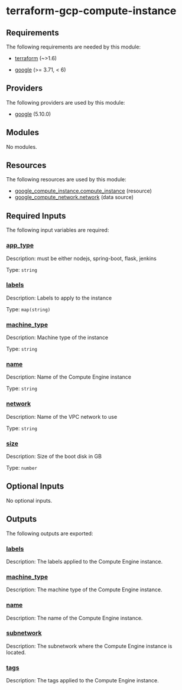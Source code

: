 # terraform-gcp-compute-instance

<!-- BEGIN_TF_DOCS -->
## Requirements

The following requirements are needed by this module:

- <a name="requirement_terraform"></a> [terraform](#requirement\_terraform) (~>1.6)

- <a name="requirement_google"></a> [google](#requirement\_google) (>= 3.71, < 6)

## Providers

The following providers are used by this module:

- <a name="provider_google"></a> [google](#provider\_google) (5.10.0)

## Modules

No modules.

## Resources

The following resources are used by this module:

- [google_compute_instance.compute_instance](https://registry.terraform.io/providers/hashicorp/google/latest/docs/resources/compute_instance) (resource)
- [google_compute_network.network](https://registry.terraform.io/providers/hashicorp/google/latest/docs/data-sources/compute_network) (data source)

## Required Inputs

The following input variables are required:

### <a name="input_app_type"></a> [app\_type](#input\_app\_type)

Description: must be either nodejs, spring-boot, flask, jenkins

Type: `string`

### <a name="input_labels"></a> [labels](#input\_labels)

Description: Labels to apply to the instance

Type: `map(string)`

### <a name="input_machine_type"></a> [machine\_type](#input\_machine\_type)

Description: Machine type of the instance

Type: `string`

### <a name="input_name"></a> [name](#input\_name)

Description: Name of the Compute Engine instance

Type: `string`

### <a name="input_network"></a> [network](#input\_network)

Description: Name of the VPC network to use

Type: `string`

### <a name="input_size"></a> [size](#input\_size)

Description: Size of the boot disk in GB

Type: `number`

## Optional Inputs

No optional inputs.

## Outputs

The following outputs are exported:

### <a name="output_labels"></a> [labels](#output\_labels)

Description: The labels applied to the Compute Engine instance.

### <a name="output_machine_type"></a> [machine\_type](#output\_machine\_type)

Description: The machine type of the Compute Engine instance.

### <a name="output_name"></a> [name](#output\_name)

Description: The name of the Compute Engine instance.

### <a name="output_subnetwork"></a> [subnetwork](#output\_subnetwork)

Description: The subnetwork where the Compute Engine instance is located.

### <a name="output_tags"></a> [tags](#output\_tags)

Description: The tags applied to the Compute Engine instance.
<!-- END_TF_DOCS -->
